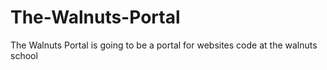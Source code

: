 # The-Walnuts-Portal
The Walnuts Portal is going to be a portal for websites code at the walnuts school
